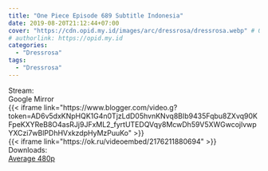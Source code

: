 ```yaml
---
title: "One Piece Episode 689 Subtitle Indonesia"
date: 2019-08-20T21:12:44+07:00
cover: "https://cdn.opid.my.id/images/arc/dressrosa/dressrosa.webp" # Optional, cover
# authorlink: https://opid.my.id
categories:
  - "Dressrosa"
tags:
  - "Dressrosa"
---
```

<div class="ui menu violet borderless inverted">
  <div class="header item active">
        Stream:
    </div>
  <a class="active item" data-tab="google">
    <i class="google drive icon"></i> Google
  </a>
  <a class="item nounderline" data-tab="mirror">
    <i class="odnoklassniki icon"></i> Mirror
  </a>
</div>
<div class="ui bottom attached tab segment active" style="border:0 !important;" data-tab="google">
{{< iframe link="https://www.blogger.com/video.g?token=AD6v5dxKNpHQK1G4n0TjzLdD05hvnKNvq8BIb9435Fqbu8ZXvq90KFpeKXYReB8O4asRJj9JFxML2_fyrtUTEDQVqy8McwDh59V5XWGwcojlvwpYXCzi7wBlPDhHVxkzdpHyMzPuuKo" >}}
</div>
<div class="ui bottom attached tab segment" style="border:0 !important;" data-tab="mirror">
{{< iframe link="https://ok.ru/videoembed/2176211880694" >}}
</div>
<div class="ui menu violet borderless inverted">
  <div class="header item active">
        Downloads:
    </div>
  <a class="item nounderline" href="https://ouo.io/8eVzHw" target="_blank" rel="dofollow"><i class="google drive icon"></i>
    Average 480p</a>
</div>